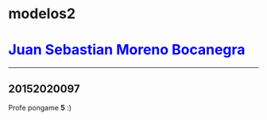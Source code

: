 # modelos2


<html>
  <body>
    <h1 style="color:blue;">Juan Sebastian Moreno Bocanegra</h1>
    <hr>
    <h2>20152020097</h2>
    <p>Profe pongame <strong>5</strong> :)</p>
  </body>
</html>
